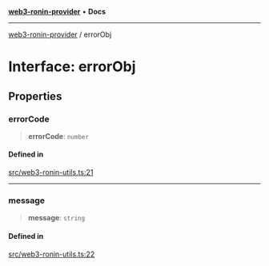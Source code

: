 [**web3-ronin-provider**](../README.md) • **Docs**

***

[web3-ronin-provider](../globals.md) / errorObj

# Interface: errorObj

## Properties

### errorCode

> **errorCode**: `number`

#### Defined in

[src/web3-ronin-utils.ts:21](https://github.com/chuacw/web3-ronin-provider/blob/8f8ec8edfaa82f0741161cc9ab238177f2999ade/src/web3-ronin-utils.ts#L21)

***

### message

> **message**: `string`

#### Defined in

[src/web3-ronin-utils.ts:22](https://github.com/chuacw/web3-ronin-provider/blob/8f8ec8edfaa82f0741161cc9ab238177f2999ade/src/web3-ronin-utils.ts#L22)
